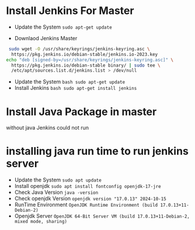 # Install Jenkins For Master

* Update the System 
``` sudo apt-get update ```

* Downlaod Jenkins Master

```bash
 sudo wget -O /usr/share/keyrings/jenkins-keyring.asc \
  https://pkg.jenkins.io/debian-stable/jenkins.io-2023.key
echo "deb [signed-by=/usr/share/keyrings/jenkins-keyring.asc]" \
  https://pkg.jenkins.io/debian-stable binary/ | sudo tee \
  /etc/apt/sources.list.d/jenkins.list > /dev/null 
```
* Update the System 
```bash sudo apt-get update ```
* Install Jenkins 
```bash sudo apt-get install jenkins ```

# Install Java Package in master 

without java Jenkins could not run

# installing java run time to run jenkins server

* Update the System 
``` sudo apt update ```
* Install openjdk
``` sudo apt install fontconfig openjdk-17-jre ```
* Check Java Version
``` java -version ```
* Check openjdk Version
``` openjdk version "17.0.13" 2024-10-15 ```
* RunTime Environment
``` OpenJDK Runtime Environment (build 17.0.13+11-Debian-2) ```
* Openjdk Server
``` OpenJDK 64-Bit Server VM (build 17.0.13+11-Debian-2, mixed mode, sharing) ```
